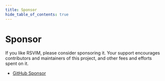 ```yaml
---
title: Sponsor
hide_table_of_contents: true
---
```


# Sponsor

If you like RSVIM, please consider sponsoring it. Your support encourages contributors and maintainers of this project, and other fees and efforts spent on it.

- [GitHub Sponsor](https://github.com/sponsors/rsvim)
